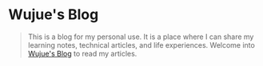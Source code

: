 # Wujue's Blog

> This is a blog for my personal use. It is a place where I can share my learning notes, technical articles, and life experiences. Welcome into [Wujue's Blog](https://blog.wujue.dev) to read my articles.